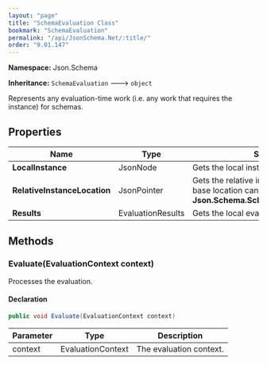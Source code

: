```yaml
---
layout: "page"
title: "SchemaEvaluation Class"
bookmark: "SchemaEvaluation"
permalink: "/api/JsonSchema.Net/:title/"
order: "9.01.147"
---
```

**Namespace:** Json.Schema

**Inheritance:**
`SchemaEvaluation`
 🡒 
`object`

Represents any evaluation-time work (i.e. any work that requires the instance) for schemas.

## Properties

| Name | Type | Summary |
|---|---|---|
| **LocalInstance** | JsonNode | Gets the local instance. |
| **RelativeInstanceLocation** | JsonPointer | Gets the relative instance location.  (The base location can be found in **Json.Schema.SchemaEvaluation.Results**. |
| **Results** | EvaluationResults | Gets the local evaluation results. |

## Methods

### Evaluate(EvaluationContext context)

Processes the evaluation.

#### Declaration

```c#
public void Evaluate(EvaluationContext context)
```

| Parameter | Type | Description |
|---|---|---|
| context | EvaluationContext | The evaluation context. |


